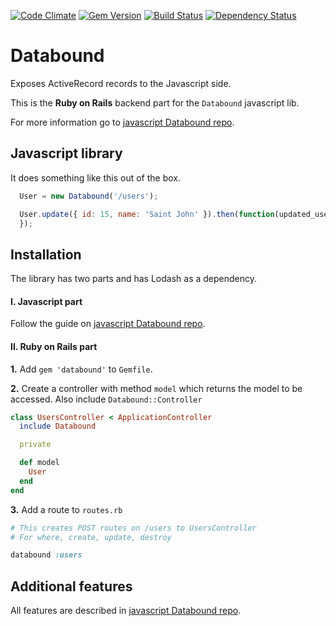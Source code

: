 [![Code Climate](https://codeclimate.com/github/Nedomas/databound/badges/gpa.svg)](https://codeclimate.com/github/Nedomas/databound-rails)
[![Gem Version](https://badge.fury.io/rb/databound.svg)](http://badge.fury.io/rb/databound)
[![Build Status](https://travis-ci.org/Nedomas/databound.svg?branch=master)](https://travis-ci.org/Nedomas/databound-rails)
[![Dependency Status](https://gemnasium.com/Nedomas/databound.svg)](https://gemnasium.com/Nedomas/databound-rails)

# Databound

Exposes ActiveRecord records to the Javascript side.

This is the **Ruby on Rails** backend part for the ``Databound`` javascript lib.

For more information go to [javascript Databound repo](https://github.com/Nedomas/databound).

## Javascript library

It does something like this out of the box.

```js
  User = new Databound('/users');

  User.update({ id: 15, name: 'Saint John' }).then(function(updated_user) {
  });
```

## Installation

The library has two parts and has Lodash as a dependency.

#### I. Javascript part

Follow the guide on [javascript Databound repo](https://github.com/Nedomas/databound).

#### II. Ruby on Rails part

**1.** Add ``gem 'databound'`` to ``Gemfile``.

**2.** Create a controller with method ``model`` which returns the model to be accessed.
Also include ``Databound::Controller``

```ruby
class UsersController < ApplicationController
  include Databound

  private

  def model
    User
  end
end
```

**3.** Add a route to ``routes.rb``

```ruby
# This creates POST routes on /users to UsersController
# For where, create, update, destroy

databound :users
```

## Additional features

All features are described in [javascript Databound repo](https://github.com/Nedomas/databound).
